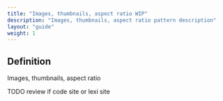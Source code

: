 ```yaml
---
title: "Images, thumbnails, aspect ratio WIP"
description: "Images, thumbnails, aspect ratio pattern description"
layout: "guide"
weight: 1
---
```


## Definition

Images, thumbnails, aspect ratio

TODO review if code site or lexi site